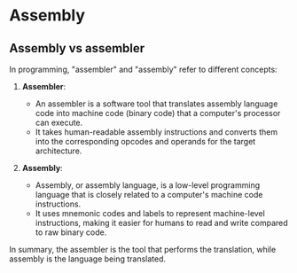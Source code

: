 # Assembly

## Assembly vs assembler

In programming, "assembler" and "assembly" refer to different concepts:

1. **Assembler**:
    - An assembler is a software tool that translates assembly language code into machine code (binary code) that a computer's processor can execute.
    - It takes human-readable assembly instructions and converts them into the corresponding opcodes and operands for the target architecture.

2. **Assembly**:
    - Assembly, or assembly language, is a low-level programming language that is closely related to a computer's machine code instructions.
    - It uses mnemonic codes and labels to represent machine-level instructions, making it easier for humans to read and write compared to raw binary code.

In summary, the assembler is the tool that performs the translation, while assembly is the language being translated.
